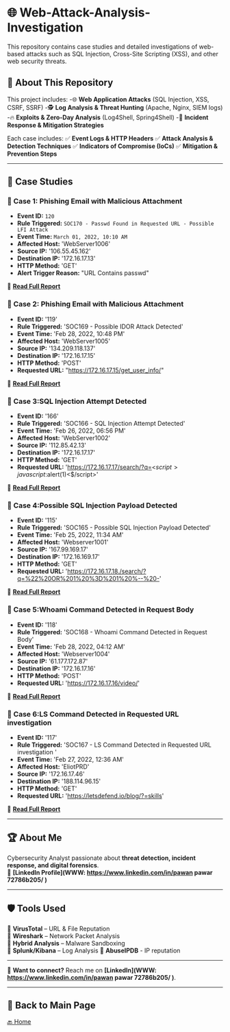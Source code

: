 # 🌐 Web-Attack-Analysis-Investigation  
This repository contains case studies and detailed investigations of web-based attacks such as SQL Injection, Cross-Site Scripting (XSS), and other web security threats.  


## 📖 About This Repository 
This project includes:
-🌐 **Web Application Attacks** (SQL Injection, XSS, CSRF, SSRF)
-🕵️ **Log Analysis & Threat Hunting** (Apache, Nginx, SIEM logs)
-🔥 **Exploits & Zero-Day Analysis** (Log4Shell, Spring4Shell)
-🚨 **Incident Response & Mitigation Strategies**

Each case includes: 
✅ **Event Logs & HTTP Headers**
✅ **Attack Analysis & Detection Techniques**
✅ **Indicators of Compromise (IoCs)**
✅ **Mitigation & Prevention Steps**

---

## 📂 Case Studies  
### 📌 Case 1: Phishing Email with Malicious Attachment  
- **Event ID:** `120`
- **Rule Triggered:** `SOC170 - Passwd Found in Requested URL - Possible LFI Attack`
- **Event Time:** `March 01, 2022, 10:10 AM`
- **Affected Host:** 'WebServer1006'
- **Source IP:** '106.55.45.162'
- **Destination IP:** '172.16.17.13'
- **HTTP Method:** 'GET'
- **Alert Trigger Reason:** "URL Contains passwd"
  

📄 **[Read Full Report](https://acrobat.adobe.com/id/urn:aaid:sc:ap:c8fee2d5-5774-4f95-b8d3-c62da9160420)** 

### 📌 Case 2: Phishing Email with Malicious Attachment  
- **Event ID:** '119'
- **Rule Triggered:** 'SOC169 - Possible IDOR Attack Detected'
- **Event Time:** 'Feb 28, 2022, 10:48 PM'
- **Affected Host:** 'WebServer1005'
- **Source IP:** '134.209.118.137'
- **Destination IP:** '172.16.17.15'
- **HTTP Method:** 'POST'
- **Requested URL:** "https://172.16.17.15/get_user_info/"
  

📄 **[Read Full Report](https://drive.google.com/file/d/14GQSz7uaz8-Kr3Rk1f_9op9o7H4b7oFe/view?usp=drivesdk)** 


### 📌 Case 3:SQL Injection Attempt Detected
- **Event ID:** '166'
- **Rule Triggered:** 'SOC166 - SQL Injection Attempt Detected'
- **Event Time:** 'Feb 26, 2022, 06:56 PM'
- **Affected Host:** 'WebServer1002'
- **Source IP:** '112.85.42.13'
- **Destination IP:** '172.16.17.17'
- **HTTP Method:** 'GET'
- **Requested URL:** 'https://172.16.17.17/search/?q=<$script>javascript:$alert(1)<$/script>'


📄 **[Read Full Report](https://drive.google.com/file/d/14K1_tgGGlQyKdrik_06G47EQOE5QwdOW/view?usp=drivesdk)** 


### 📌 Case 4:Possible SQL Injection Payload Detected
- **Event ID:** '115'
- **Rule Triggered:** 'SOC165 - Possible SQL Injection Payload Detected'
- **Event Time:** 'Feb 25, 2022, 11:34 AM'
- **Affected Host:** 'Webserver1001'
- **Source IP:** '167.99.169.17'
- **Destination IP:** '172.16.169.17'
- **HTTP Method:** 'GET'
- **Requested URL:** 'https://172.16.17.18./search/?q=%22%20OR%201%20%3D%201%20%--%20-'


📄 **[Read Full Report](https://drive.google.com/file/d/14MOzAXeJMxZ8JxdsOUzlwbOxtqeoal15/view?usp=drivesdk)** 


### 📌 Case 5:Whoami Command Detected in Request Body
- **Event ID:** '118'
- **Rule Triggered:** 'SOC168 - Whoami Command Detected in Request Body'
- **Event Time:** 'Feb 28, 2022, 04:12 AM'
- **Affected Host:** 'Webserver1004'
- **Source IP:** '61.177.172.87'
- **Destination IP:** '172.16.17.16'
- **HTTP Method:** 'POST'
- **Requested URL:** 'https://172.16.17.16/video/'


📄 **[Read Full Report](https://drive.google.com/file/d/14LA5Z-fMj75L6uNXWWwSzC0exOlwh_qa/view?usp=drivesdk)**


### 📌 Case 6:LS Command Detected in Requested URL investigation
- **Event ID:** '117'
- **Rule Triggered:** 'SOC167 - LS Command Detected in Requested URL investigation '
- **Event Time:** 'Feb 27, 2022, 12:36 AM'
- **Affected Host:** 'EliotPRD'
- **Source IP:** '172.16.17.46'
- **Destination IP:** '188.114.96.15'
- **HTTP Method:** 'GET'
- **Requested URL:** 'https://letsdefend.io/blog/?=skills'


📄 **[Read Full Report](https://drive.google.com/file/d/14FoTaZS0kk6N7DjwBdBLMo1ZF651HQPh/view?usp=drivesdk)**


---

## 🏆 About Me  
Cybersecurity Analyst passionate about **threat detection, incident response, and digital forensics**.  
🔗 **[LinkedIn Profile](WWW: https://www.linkedin.com/in/pawan pawar 72786b205/ )**  

---

## 🛡️ Tools Used  
🔹 **VirusTotal** – URL & File Reputation  
🔹 **Wireshark** – Network Packet Analysis  
🔹 **Hybrid Analysis** – Malware Sandboxing  
🔹 **Splunk/Kibana** – Log Analysis 
🔹 **AbuseIPDB** - IP reputation 

---

📌 **Want to connect?** Reach me on **[LinkedIn](WWW: https://www.linkedin.com/in/pawan pawar 72786b205/ )**.  

---

## 📌 Back to Main Page  
[🔙 Home](../README.md) 






